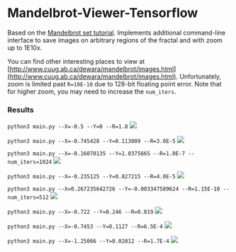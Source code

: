 # Mandelbrot-Viewer-Tensorflow

Based on the [Mandelbrot set tutorial](https://www.tensorflow.org/tutorials/mandelbrot). Implements additional command-line interface to save images on arbitrary regions of the fractal and with zoom up to 1E10x.

You can find other interesting places to view at [http://www.cuug.ab.ca/dewara/mandelbrot/images.html](http://www.cuug.ab.ca/dewara/mandelbrot/images.html). Unfortunately, zoom is limited past `R=10E-10` due to 128-bit floating point error. Note that for higher zoom, you may need to increase the `num_iters`.

### Results

`python3 main.py --X=-0.5 --Y=0 --R=1.8`
![](https://github.com/KellerJordan/Mandelbrot-Tensorflow/blob/master/samples/mandelbrot_-0.500000-0.000000-1.800000.png)

`python3 main.py --X=-0.745428 --Y=0.113009 --R=3.0E-5`
![](https://github.com/KellerJordan/Mandelbrot-Tensorflow/blob/master/samples/mandelbrot_-0.745428-0.113009-0.000030.png)

`python3 main.py --X=-0.16070135 --Y=1.0375665 --R=1.0E-7 --num_iters=1024`
![](https://github.com/KellerJordan/Mandelbrot-Tensorflow/blob/master/samples/mandelbrot_-0.160701-1.037567-0.000000.png)

`python3 main.py --X=-0.235125 --Y=0.827215 --R=4.0E-5`
![](https://github.com/KellerJordan/Mandelbrot-Tensorflow/blob/master/samples/mandelbrot_-0.235125-0.827215-0.000040.png)

`python3 main.py --X=0.267235642726 --Y=-0.003347589624 --R=1.15E-10 --num_iters=512`
![](https://github.com/KellerJordan/Mandelbrot-Tensorflow/blob/master/samples/mandelbrot_0.267236--0.003348-0.000000.png)

`python3 main.py --X=-0.722 --Y=0.246 --R=0.019`
![](https://github.com/KellerJordan/Mandelbrot-Tensorflow/blob/master/samples/mandelbrot_-0.722000-0.246000-0.019000.png)

`python3 main.py --X=-0.7453 --Y=0.1127 --R=6.5E-4`
![](https://github.com/KellerJordan/Mandelbrot-Tensorflow/blob/master/samples/mandelbrot_-0.745300-0.112700-0.000650.png)

`python3 main.py --X=-1.25066 --Y=0.02012 --R=1.7E-4`
![](https://github.com/KellerJordan/Mandelbrot-Tensorflow/blob/master/samples/mandelbrot_-1.250660-0.020120-0.000170.png)
